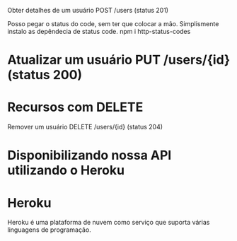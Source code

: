 Obter detalhes de um usuário POST /users (status 201)

Posso pegar o status do code, sem ter que colocar a mão.
Simplismente instalo as depêndecia de status code.
npm i http-status-codes

# Atualizar um usuário PUT /users/{id} (status 200)
# Recursos com DELETE
Remover um usuário DELETE /users/{id} (status 204)


# Disponibilizando nossa API utilizando o Heroku
# Heroku
Heroku é uma plataforma de nuvem como serviço que
suporta várias linguagens de programação.